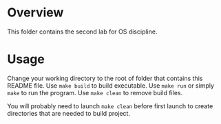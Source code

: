 # Overview
This folder contains the second lab for OS discipline.

# Usage
Change your working directory to the root of folder that contains this README file.
Use ``make build`` to build executable.
Use ``make run`` or simply ``make`` to run the program.
Use ``make clean`` to remove build files.

You will probably need to launch ``make clean`` before first launch to
create directories that are needed to build project.
